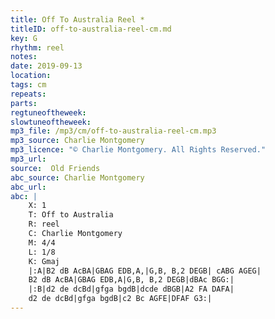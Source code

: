 ```yaml
---
title: Off To Australia Reel *
titleID: off-to-australia-reel-cm.md
key: G
rhythm: reel
notes:
date: 2019-09-13
location:
tags: cm
repeats:
parts:
regtuneoftheweek:
slowtuneoftheweek:
mp3_file: /mp3/cm/off-to-australia-reel-cm.mp3
mp3_source: Charlie Montgomery
mp3_licence: "© Charlie Montgomery. All Rights Reserved."
mp3_url:
source:  Old Friends
abc_source: Charlie Montgomery
abc_url:
abc: |
    X: 1
    T: Off to Australia
    R: reel
    C: Charlie Montgomery
    M: 4/4
    L: 1/8
    K: Gmaj
    |:A|B2 dB AcBA|GBAG EDB,A,|G,B, B,2 DEGB| cABG AGEG|
    B2 dB AcBA|GBAG EDB,A|G,B, B,2 DEGB|dBAc BGG:|
    |:B|d2 de dcBd|gfga bgdB|dcde dBGB|A2 FA DAFA|
    d2 de dcBd|gfga bgdB|c2 Bc AGFE|DFAF G3:|
---
```

